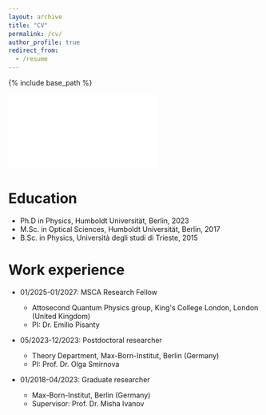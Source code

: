 ```yaml
---
layout: archive
title: "CV"
permalink: /cv/
author_profile: true
redirect_from:
  - /resume
---
```


{% include base_path %}

![curriculum vitae](files/Curriculum_Vitae.pdf "curriculum vitae")

Education
======
* Ph.D in Physics, Humboldt Universität, Berlin, 2023
* M.Sc. in Optical Sciences, Humboldt Universität, Berlin, 2017
* B.Sc. in Physics, Università degli studi di Trieste, 2015

Work experience
======
* 01/2025-01/2027: MSCA Research Fellow
  * Attosecond Quantum Physics group, King's College London, London (United Kingdom)
  * PI: Dr. Emilio Pisanty

* 05/2023-12/2023: Postdoctoral researcher
  * Theory Department, Max-Born-Institut, Berlin (Germany)
  * PI: Prof. Dr. Olga Smirnova

* 01/2018-04/2023: Graduate researcher
  * Max-Born-Institut, Berlin (Germany)
  * Supervisor: Prof. Dr. Misha Ivanov
